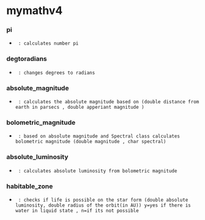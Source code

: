 # mymathv4

### pi
-      : calculates number pi
### degtoradians
-      : changes degrees to radians
### absolute_magnitude
-      : calculates the absolute magnitude based on (double distance from earth in parsecs , double apperiant magnitude )
### bolometric_magnitude
-      : based on absolute magnitude and Spectral class calculates bolometric magnitude (double magnitude , char spectral)
### absolute_luminosity
-      : calculates absolute luminosity from bolometric magnitude
### habitable_zone
-      : checks if life is possible on the star form (double absolute luminosity, double radius of the orbit(in AU)) y=yes if there is water in liquid state , n=if its not possible
